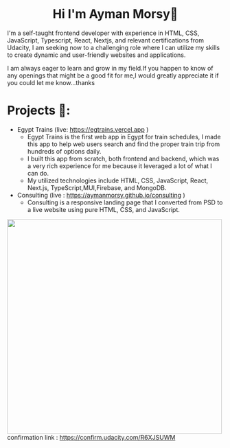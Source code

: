 
<h1 align="center">Hi I'm Ayman Morsy👋</h1>
<p>I'm a self-taught frontend developer with experience in HTML, CSS, JavaScript, Typescript, React, Nextjs, and relevant certifications from Udacity, I am seeking now to a challenging role where I can utilize my skills to create dynamic and user-friendly websites and applications.</p>
<p>I am always eager to learn and grow in my field.If you happen to know of any openings that might be a good fit for me,I would greatly appreciate it if you could let me know...thanks</p>

# Projects 🚀:
* Egypt Trains (live: https://egtrains.vercel.app )
    - Egypt Trains is the first web app in Egypt for train schedules, I made this app to help web users search and find the proper train trip from hundreds of options daily.
    - I built this app from scratch, both frontend and backend, which was a very rich experience for me because it leveraged a lot of what I can do.
    - My utilized technologies include HTML, CSS, JavaScript, React, Next.js, TypeScript,MUI,Firebase, and MongoDB.
* Consulting (live : https://aymanmorsy.github.io/consulting )
    - Consulting is a responsive landing page that I converted from PSD to a live website using pure HTML, CSS, and JavaScript.

<a href="https://confirm.udacity.com/R6XJSUWM"><img style="width:500px" src="https://s3-us-west-2.amazonaws.com/udacity-printer/production/certificates/45c9f69a-b283-4f95-b403-90b9fde37a3e.svg"/></a>
confirmation link : https://confirm.udacity.com/R6XJSUWM 
<!-- <p align="center">
    <a href="#"><img src="https://img.shields.io/badge/twitter-%231FA1F1?style=flat&logo=twitter&logoColor=white"/></a>
    <a href="#"><img src="https://img.shields.io/badge/linkedin-%230177B5?style=flat&logo=linkedin&logoColor=white"/></a>
    <a href="#"><img src="https://img.shields.io/badge/youtube-%23FF0000?style=flat&logo=youtube&logoColor=white"/></a>
    <a href="#"><img src="https://img.shields.io/badge/instagram-%23E4415F?style=flat&logo=instagram&logoColor=white"/></a>
  </p>
  
  <img src="https://github.com/mohamedabusrea/mohamedabusrea/blob/master/profile-img.png" align="right" width="25%"/>

I'm a self-taught frontend developer with experience in HTML, CSS, JavaScript, Typescript, React, Nextjs

- 🔍 My live apps:  -->
<!--   - [EgTrains](https://egtrains.vercel.app) -->

  
